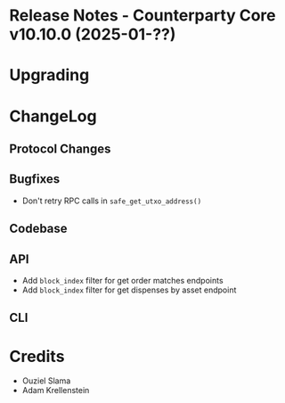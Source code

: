 # Release Notes - Counterparty Core v10.10.0 (2025-01-??)


# Upgrading



# ChangeLog

## Protocol Changes

## Bugfixes

- Don't retry RPC calls in `safe_get_utxo_address()`

## Codebase

## API

- Add `block_index` filter for get order matches endpoints
- Add `block_index` filter for get dispenses by asset endpoint

## CLI


# Credits

- Ouziel Slama
- Adam Krellenstein
